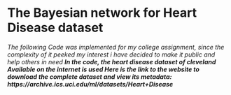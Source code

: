 <h1> The Bayesian network for Heart Disease dataset</h1>
<p>
<i>The following Code was implemented for my college assignment, since the complexity of it peeked my interest i have decided to make it public and help others in need<i>
<b><i> In the code, the heart disease dataset of cleveland Available on the internet is used</i><b>
Here is the link to the website to download the complete dataset and view its metadata:
https://archive.ics.uci.edu/ml/datasets/Heart+Disease</i></p>
